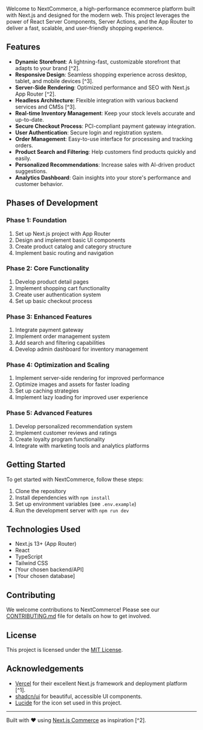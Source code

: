 
Welcome to NextCommerce, a high-performance ecommerce platform built with Next.js and designed for the modern web. This project leverages the power of React Server Components, Server Actions, and the App Router to deliver a fast, scalable, and user-friendly shopping experience.

## Features

- **Dynamic Storefront**: A lightning-fast, customizable storefront that adapts to your brand [^2].
- **Responsive Design**: Seamless shopping experience across desktop, tablet, and mobile devices [^3].
- **Server-Side Rendering**: Optimized performance and SEO with Next.js App Router [^2].
- **Headless Architecture**: Flexible integration with various backend services and CMSs [^3].
- **Real-time Inventory Management**: Keep your stock levels accurate and up-to-date.
- **Secure Checkout Process**: PCI-compliant payment gateway integration.
- **User Authentication**: Secure login and registration system.
- **Order Management**: Easy-to-use interface for processing and tracking orders.
- **Product Search and Filtering**: Help customers find products quickly and easily.
- **Personalized Recommendations**: Increase sales with AI-driven product suggestions.
- **Analytics Dashboard**: Gain insights into your store's performance and customer behavior.

## Phases of Development

### Phase 1: Foundation
1. Set up Next.js project with App Router
2. Design and implement basic UI components
3. Create product catalog and category structure
4. Implement basic routing and navigation

### Phase 2: Core Functionality
1. Develop product detail pages
2. Implement shopping cart functionality
3. Create user authentication system
4. Set up basic checkout process

### Phase 3: Enhanced Features
1. Integrate payment gateway
2. Implement order management system
3. Add search and filtering capabilities
4. Develop admin dashboard for inventory management

### Phase 4: Optimization and Scaling
1. Implement server-side rendering for improved performance
2. Optimize images and assets for faster loading
3. Set up caching strategies
4. Implement lazy loading for improved user experience

### Phase 5: Advanced Features
1. Develop personalized recommendation system
2. Implement customer reviews and ratings
3. Create loyalty program functionality
4. Integrate with marketing tools and analytics platforms

## Getting Started

To get started with NextCommerce, follow these steps:

1. Clone the repository
2. Install dependencies with `npm install`
3. Set up environment variables (see `.env.example`)
4. Run the development server with `npm run dev`

## Technologies Used

- Next.js 13+ (App Router)
- React
- TypeScript
- Tailwind CSS
- [Your chosen backend/API]
- [Your chosen database]

## Contributing

We welcome contributions to NextCommerce! Please see our [CONTRIBUTING.md](CONTRIBUTING.md) file for details on how to get involved.

## License

This project is licensed under the [MIT License](LICENSE).

## Acknowledgements

- [Vercel](https://vercel.com) for their excellent Next.js framework and deployment platform [^1].
- [shadcn/ui](https://ui.shadcn.com/) for beautiful, accessible UI components.
- [Lucide](https://lucide.dev/) for the icon set used in this project.

---

Built with ❤️ using [Next.js Commerce](https://vercel.com/templates/next.js/nextjs-commerce) as inspiration [^2].

